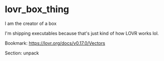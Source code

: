 # lovr_box_thing
 I am the creator of a box

I'm shipping executables because that's just kind of how LOVR works lol.

Bookmark:
https://lovr.org/docs/v0.17.0/Vectors

Section: unpack